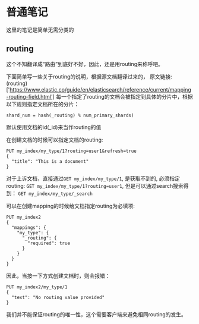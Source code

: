 # 普通笔记

这里的笔记是简单无需分类的


## routing

这个不知翻译成“路由”到底好不好，因此，还是用routing来称呼吧。

下面简单写一些关于routing的说明，根据源文档翻译过来的，
原文链接: (routing)['https://www.elastic.co/guide/en/elasticsearch/reference/current/mapping-routing-field.html'] 每一个指定了routing的文档会被指定到具体的分片中，根据以下规则指定文档所在的分片：

```
shard_num = hash(_routing) % num_primary_shards)
```

默认使用文档的id(_id)来当作routing的值


在创建文档的时候可以指定文档的routing:

```
PUT my_index/my_type/1?routing=user1&refresh=true 
{
  "title": "This is a document"
}
```

对于上诉文档，直接通过`GET my_index/my_type/1`, 是获取不到的, 必须指定routing: `GET my_index/my_type/1?routing=user1`, 但是可以通过search搜索得到：
`GET my_index/my_type/_search`


可以在创建mapping的时候给文档指定routing为必填项:
```
PUT my_index2
{
  "mappings": {
    "my_type": {
      "_routing": {
        "required": true 
      }
    }
  }
}
```
因此，当按一下方式创建文档时，则会报错：
```
PUT my_index2/my_type/1 
{
  "text": "No routing value provided"
}
```


我们并不能保证routing的唯一性，这个需要客户端来避免相同routing的发生。
